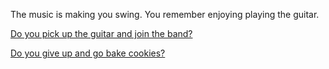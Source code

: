 The music is making you swing. You remember enjoying playing the guitar.

[Do you pick up the guitar and join the band?](http://necmusic.edu/ce/certificate/jazz)

[Do you give up and go bake cookies?](../bake-cookies/cookies.md)